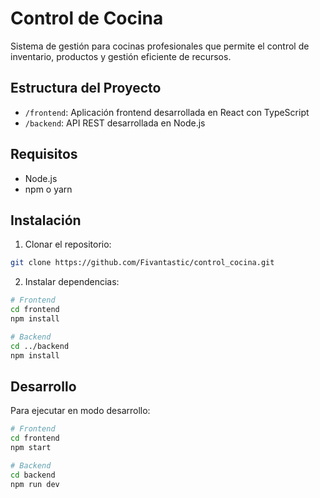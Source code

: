 # Control de Cocina

Sistema de gestión para cocinas profesionales que permite el control de inventario, productos y gestión eficiente de recursos.

## Estructura del Proyecto

- `/frontend`: Aplicación frontend desarrollada en React con TypeScript
- `/backend`: API REST desarrollada en Node.js

## Requisitos

- Node.js
- npm o yarn

## Instalación

1. Clonar el repositorio:
```bash
git clone https://github.com/Fivantastic/control_cocina.git
```

2. Instalar dependencias:
```bash
# Frontend
cd frontend
npm install

# Backend
cd ../backend
npm install
```

## Desarrollo

Para ejecutar en modo desarrollo:

```bash
# Frontend
cd frontend
npm start

# Backend
cd backend
npm run dev
```
